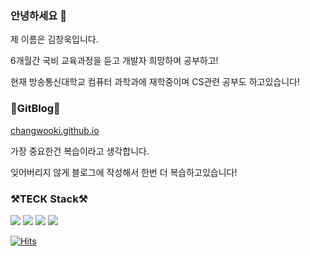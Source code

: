 ### 안녕하세요 👋

제 이름은 김창욱입니다.

6개월간 국비 교육과정을 듣고 개발자 희망하며 공부하고!

현재 방송통신대학교 컴퓨터 과학과에 재학중이며 CS관련 공부도 하고있습니다!


### 📖GitBlog📖
[changwooki.github.io](https://changwooki.github.io/) 

가장 중요한건 복습이라고 생각합니다.

잊어버리지 않게 블로그에 작성해서 한번 더 복습하고있습니다!

### ⚒️TECK Stack⚒️

<img src="https://img.shields.io/badge/java-007396?style=for-the-badge&logo=java&logoColor=white"> <img src="https://img.shields.io/badge/oracle-F80000?style=for-the-badge&logo=oracle&logoColor=white"> <img src="https://img.shields.io/badge/springboot-6DB33F?style=for-the-badge&logo=springboot&logoColor=white"> <img src="https://img.shields.io/badge/react-61DAFB?style=for-the-badge&logo=react&logoColor=black">

[![Hits](https://hits.seeyoufarm.com/api/count/incr/badge.svg?url=https%3A%2F%2Fgithub.com%2FCHANGWOOKI&count_bg=%2379C83D&title_bg=%23555555&icon=github.svg&icon_color=%23E7E7E7&title=gitHub&edge_flat=false)](https://hits.seeyoufarm.com)
